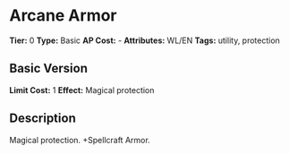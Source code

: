 # Arcane Armor

**Tier:** 0
**Type:** Basic
**AP Cost:** -
**Attributes:** WL/EN
**Tags:** utility, protection

## Basic Version
**Limit Cost:** 1
**Effect:** Magical protection

## Description
Magical protection. +Spellcraft Armor.